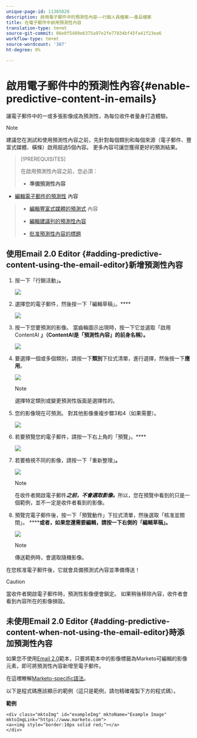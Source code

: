 ```yaml
---
unique-page-id: 11385020
description: 啟用電子郵件中的預測性內容——行銷人員檔案——產品檔案
title: 在電子郵件中啟用預測性內容
translation-type: tm+mt
source-git-commit: 06e0f5489e6375a97e2fe77834bf45fa41f23ea6
workflow-type: tm+mt
source-wordcount: '387'
ht-degree: 0%

---
```



# 啟用電子郵件中的預測性內容{#enable-predictive-content-in-emails}

讓電子郵件中的一或多張影像成為預測性，為每位收件者量身打造體驗。

>[!NOTE]
>
>建議您在測試和使用預測性內容之前，先針對每個類別和每個來源（電子郵件、豐富式媒體、橫條）啟用超過5個內容。 更多內容可讓您獲得更好的預測結果。

>[!PREREQUISITES]
>
>在啟用預測性內容之前，您必須：
>
>* **準備預測性內容**
   >
   >   
   * [編輯電子郵件的預測性](/help/marketo/product-docs/predictive-content/working-with-predictive-content/edit-predictive-content-for-emails.md) 內容
   >   * [編輯豐富式媒體的預測式](/help/marketo/product-docs/predictive-content/working-with-predictive-content/edit-predictive-content-for-rich-media.md) 內容
   >   * [編輯建議列的預測性內容](/help/marketo/product-docs/predictive-content/working-with-predictive-content/edit-predictive-content-for-the-recommendation-bar.md)
>
>* [批准預測性內容的標題](/help/marketo/product-docs/predictive-content/working-with-all-content/approve-a-title-for-predictive-content.md)


## 使用Email 2.0 Editor {#adding-predictive-content-using-the-email-editor}新增預測性內容

1. 按一下「行銷活動」**。**

   ![](assets/one.png)

1. 選擇您的電子郵件，然後按一下「編輯草稿」。****

   ![](assets/two.png)

1. 按一下您要預測的影像。 當齒輪圖示出現時，按一下它並選取「啟用ContentAI **」（ContentAI是「預測性內容」的前身名稱）。**

   ![](assets/three.png)

1. 要選擇一個或多個類別，請按一下&#x200B;**類別**&#x200B;下拉式清單，進行選擇，然後按一下&#x200B;**應用**。

   ![](assets/four.png)

   >[!NOTE]
   >
   >選擇特定類別或變更預測性版面是選擇性的。

1. 您的影像現在可預測。 對其他影像重複步驟3和4（如果需要）。

   ![](assets/five.png)

1. 若要預覽您的電子郵件，請按一下右上角的「預覽」。****

   ![](assets/six.png)

1. 若要檢視不同的影像，請按一下「重新整理」**。**

   ![](assets/seven.png)

   >[!NOTE]
   >
   >在收件者開啟電子郵件&#x200B;_**之前，不會選取影像。**_&#x200B;所以，您在預覽中看到的只是一個範例，並不一定是收件者看到的影像。

1. 預覽完電子郵件後，按一下「預覽動作」下拉式清單，然後選取「核准並關閉」。 ********&#x200B;或者，如果您還需要編輯，請按一下右側的「編輯草稿」。****

   ![](assets/eight.png)

   >[!NOTE]
   >
   >傳送範例時，會選取隨機影像。

在您核准電子郵件後，它就會具備預測式內容並準備傳送！

>[!CAUTION]
>
>當收件者開啟電子郵件時，預測性影像便會鎖定。 如果稍後移除內容，收件者會看到內容所在的影像損毀。

## 未使用Email 2.0 Editor {#adding-predictive-content-when-not-using-the-email-editor}時添加預測性內容

如果您不使用[Email 2.0](/help/marketo/product-docs/email-marketing/general/email-editor-2/email-editor-v2-0-overview.md)範本，只要將範本中的影像標籤為Marketo可編輯的影像元素，即可將預測性內容新增至電子郵件。

在這裡瞭解[Marketo-specific語法](/help/marketo/product-docs/email-marketing/general/email-editor-2/email-template-syntax.md#elements)。

以下是程式碼應該顯示的範例（這只是範例，請勿精確複製下方的程式碼）。

**範例**

```example
<div class="mktoImg" id="exampleImg" mktoName="Example Image" mktoImgLink="https://www.marketo.com">  
<a><img style="border:10px solid red;"></a>  
</div>
```
